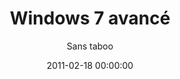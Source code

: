 ---
title: 'Windows 7 avancé'
subtitle: 'Sans taboo'
date: 2011-02-18 00:00:00
description: Windows 7 au doigt et à l'oeilPour exploiter tout le potentiel de Microsoft Windows 7, chaque utilisateur doit s'approprier un ensemble complexe d'outils. Cet ouvrage vous explique comment paramétrer, administrer et dépanner votre PC pour qu'il réponde parfaitement à vos besoins.
featured_image: '/images/books/windows7-avance.jpg'
external_url: https://www.amazon.fr/gp/product/B005SRRIMS/
---